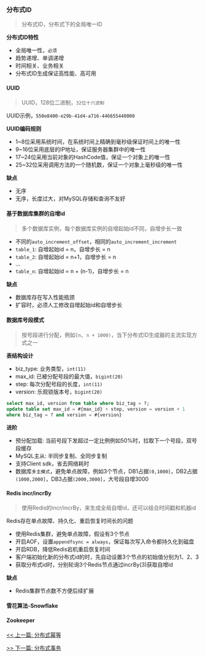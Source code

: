 ### 分布式ID

> 分布式ID，分布式下的全局唯一ID

**分布式ID特性**

* 全局唯一性，`必须`
* 趋势递增、单调递增
* 时间相关、业务相关
* 分布式ID生成保证高性能、高可用

#### UUID

> UUID，128位二进制，`32位十六进制`

UUID示例，`550e8400-e29b-41d4-a716-446655440000`

**UUID编码规则**

* 1~8位采用系统时间，在系统时间上精确到毫秒级保证时间上的唯一性
* 9~16位采用底层的IP地址，保证服务器集群中的唯一性
* 17~24位采用当前对象的HashCode值，保证一个对象上的唯一性
* 25~32位采用调用方法的一个随机数，保证一个对象上毫秒级的唯一性

**缺点**

* 无序
* 无序，长度过大，对MySQL存储和查询不友好

#### 基于数据库集群的自增id

> 多个数据库实例，每个数据库实例的自增起始id不同，自增步长一致

* 不同的`auto_increment_offset`，相同的`auto_increment_increment`
* `table_1`: 自增起始id = n，自增步长 = n
* `table_2`: 自增起始id = n+1，自增步长 = n
* ...
* `table_n`: 自增起始id = n + (n-1)，自增步长 = n

**缺点**

* 数据库存在写入性能瓶颈
* 扩容时，必须人工修改自增起始id和自增步长

#### 数据库号段模式

> 按号段进行分配，例如`[n, n + 1000)`，当下分布式ID生成器的主流实现方式之一

**表结构设计**

* biz_type: 业务类型，`int(11)`
* max_id: 已被分配号段的最大值，`bigint(20)`
* step: 每次分配号段的长度，`int(11)`
* version: 乐观锁版本号，`bigint(20)`

```sql
select max_id, version from table where biz_tag = ?;
update table set max_id = #{max_id} + step, version = version + 1
where biz_tag = ? and version = #{version}
```

**进阶**

* 预分配加载: 当前号段下发超过一定比例例如50%时，拉取下一个号段，双号段缓存
* MySQL主从: 半同步复制、全同步复制
* 支持Client sdk，省去网络耗时
* 数据库`多主模式`，避免单点故障，例如3个节点，DB1占据`(0,1000]`，DB2占据`(1000,2000]`，DB3占据`(2000,3000]`，大号段自增3000

#### Redis incr/incrBy

> 使用Redis的incr/incrBy，来生成全局自增id，还可以结合时间戳和机器id

Redis存在单点故障、持久化、重启恢复时间长的问题

* 使用Redis集群，避免单点故障，假设有3个节点
* 开启AOF，设置`appendfsync = always`，保证每次写入命令都持久化到磁盘
* 开启RDB，降低Redis宕机重启恢复时间
* 客户端初始化新的分布式id的时，先自动设置3个节点的初始值分别为1、2、3
* 获取分布式id时，分别轮询3个Redis节点通过incrBy(3)获取自增id

**缺点**

* Redis集群节点数不方便后续扩展

#### 雪花算法-Snowflake

#### Zookeeper


[<< 上一篇: 分布式幂等](4-分布式/分布式幂等.md)

[>> 下一篇: 分布式事务](4-分布式/分布式事务.md)
